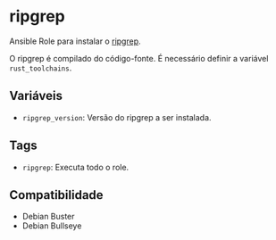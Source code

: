 # ripgrep

Ansible Role para instalar o [ripgrep](https://github.com/BurntSushi/ripgrep).

O ripgrep é compilado do código-fonte. É necessário definir a variável
`rust_toolchains`.

## Variáveis

- `ripgrep_version`: Versão do ripgrep a ser instalada.

## Tags

- `ripgrep`: Executa todo o role.

## Compatibilidade

- Debian Buster
- Debian Bullseye
